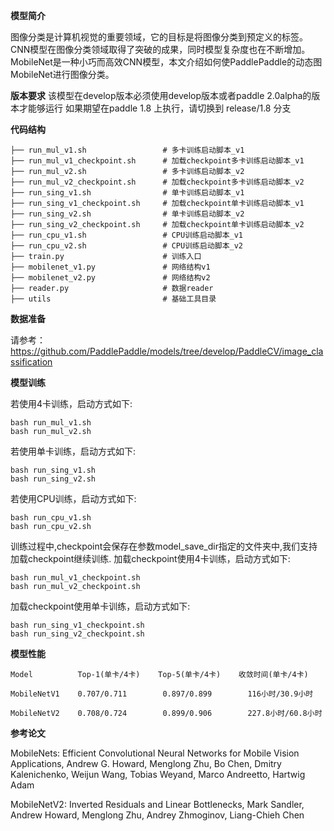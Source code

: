 **模型简介**

图像分类是计算机视觉的重要领域，它的目标是将图像分类到预定义的标签。CNN模型在图像分类领域取得了突破的成果，同时模型复杂度也在不断增加。MobileNet是一种小巧而高效CNN模型，本文介绍如何使PaddlePaddle的动态图MobileNet进行图像分类。

**版本要求**
该模型在develop版本必须使用develop版本或者paddle 2.0alpha的版本才能够运行
如果期望在paddle 1.8 上执行，请切换到 release/1.8 分支

**代码结构**

    ├── run_mul_v1.sh                 # 多卡训练启动脚本_v1
    ├── run_mul_v1_checkpoint.sh      # 加载checkpoint多卡训练启动脚本_v1
    ├── run_mul_v2.sh                 # 多卡训练启动脚本_v2
    ├── run_mul_v2_checkpoint.sh      # 加载checkpoint多卡训练启动脚本_v2
    ├── run_sing_v1.sh                # 单卡训练启动脚本_v1
    ├── run_sing_v1_checkpoint.sh     # 加载checkpoint单卡训练启动脚本_v1
    ├── run_sing_v2.sh                # 单卡训练启动脚本_v2
    ├── run_sing_v2_checkpoint.sh     # 加载checkpoint单卡训练启动脚本_v2
    ├── run_cpu_v1.sh                 # CPU训练启动脚本_v1
    ├── run_cpu_v2.sh                 # CPU训练启动脚本_v2
    ├── train.py                      # 训练入口
    ├── mobilenet_v1.py               # 网络结构v1
    ├── mobilenet_v2.py               # 网络结构v2
    ├── reader.py                     # 数据reader
    ├── utils                         # 基础工具目录

**数据准备**

请参考：https://github.com/PaddlePaddle/models/tree/develop/PaddleCV/image_classification

**模型训练**

若使用4卡训练，启动方式如下:

    bash run_mul_v1.sh
    bash run_mul_v2.sh

若使用单卡训练，启动方式如下:

    bash run_sing_v1.sh
    bash run_sing_v2.sh

若使用CPU训练，启动方式如下:

    bash run_cpu_v1.sh
    bash run_cpu_v2.sh

训练过程中,checkpoint会保存在参数model_save_dir指定的文件夹中,我们支持加载checkpoint继续训练.
加载checkpoint使用4卡训练，启动方式如下:

    bash run_mul_v1_checkpoint.sh
    bash run_mul_v2_checkpoint.sh

加载checkpoint使用单卡训练，启动方式如下:

    bash run_sing_v1_checkpoint.sh
    bash run_sing_v2_checkpoint.sh

**模型性能**

    Model          Top-1(单卡/4卡)    Top-5(单卡/4卡)    收敛时间(单卡/4卡)

    MobileNetV1    0.707/0.711        0.897/0.899        116小时/30.9小时

    MobileNetV2    0.708/0.724        0.899/0.906        227.8小时/60.8小时

**参考论文**

MobileNets: Efficient Convolutional Neural Networks for Mobile Vision Applications, Andrew G. Howard, Menglong Zhu, Bo Chen, Dmitry Kalenichenko, Weijun Wang, Tobias Weyand, Marco Andreetto, Hartwig Adam

MobileNetV2: Inverted Residuals and Linear Bottlenecks, Mark Sandler, Andrew Howard, Menglong Zhu, Andrey Zhmoginov, Liang-Chieh Chen
